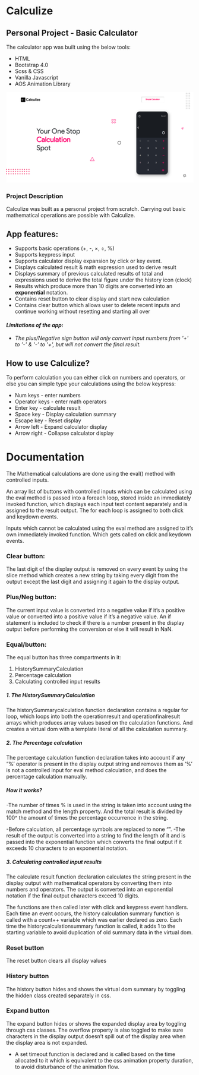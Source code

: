 # Calculize

## Personal Project - Basic Calculator 

The calculator app was built using the below tools:
- HTML
- Bootstrap 4.0
- Scss & CSS
- Vanilla Javascript 
- AOS Animation Library 

![alt text](https://github.com/shaznan/Calculize-App/blob/main/Images/UI.PNG?raw=true)


### Project Description

Calculize was built as a personal project from scratch. Carrying out basic mathematical operations are possible with Calculize.
  ## App features:
- Supports basic operations (+, -, ×, ÷, %)
- Supports keypress input
- Supports calculator display expansion by click or key event. 
- Displays calculated result & math expression used to derive result
- Displays summary of previous calculated results of total and expressions used to derive the total figure under the history icon (clock)
- Results which produce more than 10 digits are converted into an **exponential** notation.
- Contains reset button to clear display and start new calculation
- Contains clear button which allows user to delete recent inputs and continue working without resetting and starting all over

#### *Limitations of the app:*
- *The plus/Negative sign button will only convert input numbers from '+' to '-' & '-' to '+', but will not convert the final result.*
 

## How to use Calculize?
To perform calculation you can either click on numbers and operators, or else you can simple type your calculations using the below keypress:
- Num keys - enter numbers
- Operator keys - enter math operators
- Enter key - calculate result
- Space key - Display calculation summary
- Escape key - Reset display
- Arrow left - Expand calculator display
- Arrow right - Collapse calculator display  

# Documentation
The Mathematical calculations are done using the eval() method with controlled inputs.

An array list of buttons with controlled inputs which can be calculated using the eval method is passed into a foreach loop, stored inside an immediately invoked function, which displays each input text content separately and is assigned to the result output. The for each loop is assigned to both click and keydown events. 

Inputs which cannot be calculated using the eval method are assigned to it’s own immediately invoked function. Which gets called on click and keydown events. 

### **Clear button:** 
The last digit of the display output is removed on every event by using the slice method which creates a new string by taking every digit from the output except the last digit and assigning it again to the display output. 

### **Plus/Neg button:**
The current input value is converted into a negative value if it’s a positive value or converted into a positive value if it’s a negative value. An if statement is included to check if there is a number present in the display output before performing the conversion or else it will result in NaN.

### Equal/button:
The equal button has three compartments in it:
1. HistorySummaryCalculation
2. Percentage calculation
3. Calculating controlled input results

##### 1. The HistorySummaryCalculation

The historySummarycalculation function declaration contains a regular for loop, which loops into both the operationresult and operationfinalresult arrays which produces array values based on the calculation functions. And creates a virtual dom with a template literal of all the calculation summary.

##### 2. The Percentage calculation

The percentage calculation function declaration takes into account if any “%’ operator is present in the display output string and removes them as ‘%’ is not a controlled input for eval method calculation, and does the percentage calculation manually. 

##### How it works? 
-The number of times % is used in the string is taken into account using the match method and the length property. And the total result is divided by 100^ the amount of times the percentage occurrence in the string. 

-Before calculation, all percentage symbols are replaced to none “”. 
-The result of the output is converted into a string to find the length of it and is passed into the exponential function which converts the final output if it exceeds 10 characters to an exponential notation. 

##### 3. Calculating controlled input results

The calculate result function declaration calculates the string present in the display output with mathematical operators by converting them into numbers and operators. The output is converted into an exponential notation if the final output characters exceed 10 digits. 

The functions are then called later with click and keypress event handlers. Each time an event occurs, the history calculation summary function is called with a count++ variable which was earlier declared as zero. Each time the historycalculationsummary function is called, it adds 1 to the starting variable to avoid duplication of old summary data in the virtual dom. 

### Reset button
The reset button clears all display values

### History button
The history button hides and shows the virtual dom summary by toggling the hidden class created separately in css. 

### Expand button
The expand button hides or shows the expanded display area by toggling through css classes. The overflow property is also toggled to make sure characters in the display output doesn’t spill out of the display area when the display area is not expanded. 

- A set timeout function is declared and is called based on the time allocated to it which is equivalent to the css animation property duration, to avoid disturbance of the animation flow. 





